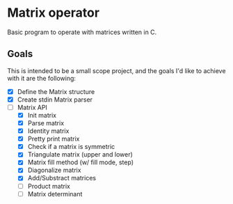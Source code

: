 # Matrix operator
Basic program to operate with matrices written in C.

## Goals
This is intended to be a small scope project, and the goals I'd like to achieve with it are the following:
- [x] Define the Matrix structure
- [x] Create stdin Matrix parser
- [ ] Matrix API
    - [x] Init matrix
    - [x] Parse matrix
    - [x] Identity matrix
    - [x] Pretty print matrix
    - [x] Check if a matrix is symmetric
    - [x] Triangulate matrix (upper and lower)
    - [x] Matrix fill method (w/ fill mode, step) 
    - [x] Diagonalize matrix
    - [x] Add/Substract matrices
    - [ ] Product matrix
    - [ ] Matrix determinant
